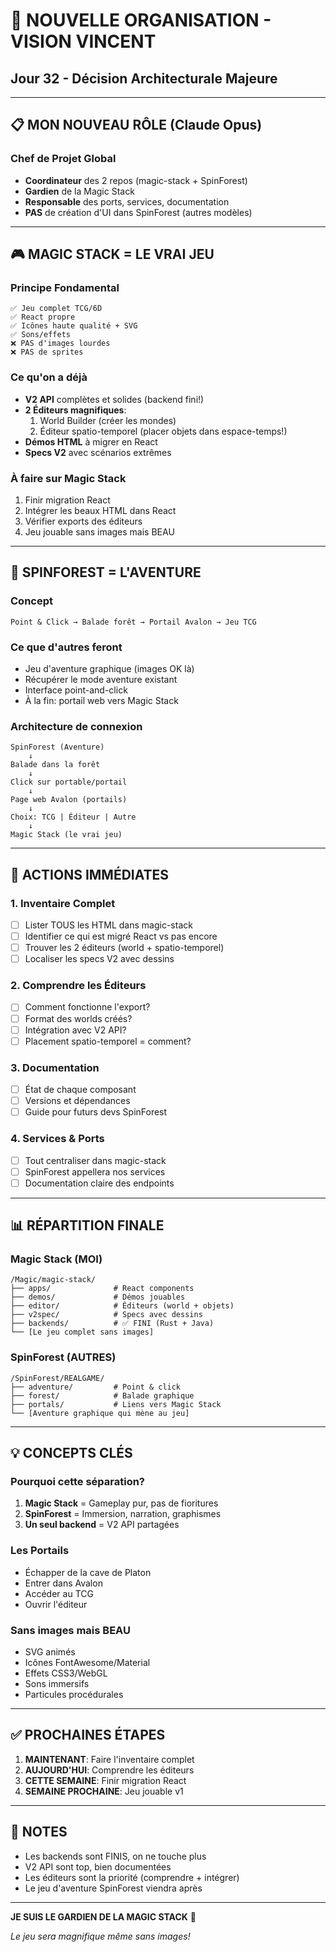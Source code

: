 # 🎯 NOUVELLE ORGANISATION - VISION VINCENT
## Jour 32 - Décision Architecturale Majeure

---

## 📋 MON NOUVEAU RÔLE (Claude Opus)

### Chef de Projet Global
- **Coordinateur** des 2 repos (magic-stack + SpinForest)
- **Gardien** de la Magic Stack
- **Responsable** des ports, services, documentation
- **PAS** de création d'UI dans SpinForest (autres modèles)

---

## 🎮 MAGIC STACK = LE VRAI JEU

### Principe Fondamental
```
✅ Jeu complet TCG/6D
✅ React propre
✅ Icônes haute qualité + SVG
✅ Sons/effets
❌ PAS d'images lourdes
❌ PAS de sprites
```

### Ce qu'on a déjà
- **V2 API** complètes et solides (backend fini!)
- **2 Éditeurs magnifiques**:
  1. World Builder (créer les mondes)
  2. Éditeur spatio-temporel (placer objets dans espace-temps!)
- **Démos HTML** à migrer en React
- **Specs V2** avec scénarios extrêmes

### À faire sur Magic Stack
1. Finir migration React
2. Intégrer les beaux HTML dans React
3. Vérifier exports des éditeurs
4. Jeu jouable sans images mais BEAU

---

## 🌲 SPINFOREST = L'AVENTURE

### Concept
```
Point & Click → Balade forêt → Portail Avalon → Jeu TCG
```

### Ce que d'autres feront
- Jeu d'aventure graphique (images OK là)
- Récupérer le mode aventure existant
- Interface point-and-click
- À la fin: portail web vers Magic Stack

### Architecture de connexion
```
SpinForest (Aventure)
    ↓
Balade dans la forêt
    ↓
Click sur portable/portail
    ↓
Page web Avalon (portails)
    ↓
Choix: TCG | Éditeur | Autre
    ↓
Magic Stack (le vrai jeu)
```

---

## 🔧 ACTIONS IMMÉDIATES

### 1. Inventaire Complet
- [ ] Lister TOUS les HTML dans magic-stack
- [ ] Identifier ce qui est migré React vs pas encore
- [ ] Trouver les 2 éditeurs (world + spatio-temporel)
- [ ] Localiser les specs V2 avec dessins

### 2. Comprendre les Éditeurs
- [ ] Comment fonctionne l'export?
- [ ] Format des worlds créés?
- [ ] Intégration avec V2 API?
- [ ] Placement spatio-temporel = comment?

### 3. Documentation
- [ ] État de chaque composant
- [ ] Versions et dépendances
- [ ] Guide pour futurs devs SpinForest

### 4. Services & Ports
- [ ] Tout centraliser dans magic-stack
- [ ] SpinForest appellera nos services
- [ ] Documentation claire des endpoints

---

## 📊 RÉPARTITION FINALE

### Magic Stack (MOI)
```
/Magic/magic-stack/
├── apps/              # React components
├── demos/             # Démos jouables
├── editor/            # Éditeurs (world + objets)
├── v2spec/            # Specs avec dessins
├── backends/          # ✅ FINI (Rust + Java)
└── [Le jeu complet sans images]
```

### SpinForest (AUTRES)
```
/SpinForest/REALGAME/
├── adventure/         # Point & click
├── forest/            # Balade graphique
├── portals/           # Liens vers Magic Stack
└── [Aventure graphique qui mène au jeu]
```

---

## 💡 CONCEPTS CLÉS

### Pourquoi cette séparation?
1. **Magic Stack** = Gameplay pur, pas de fioritures
2. **SpinForest** = Immersion, narration, graphismes
3. **Un seul backend** = V2 API partagées

### Les Portails
- Échapper de la cave de Platon
- Entrer dans Avalon
- Accéder au TCG
- Ouvrir l'éditeur

### Sans images mais BEAU
- SVG animés
- Icônes FontAwesome/Material
- Effets CSS3/WebGL
- Sons immersifs
- Particules procédurales

---

## ✅ PROCHAINES ÉTAPES

1. **MAINTENANT**: Faire l'inventaire complet
2. **AUJOURD'HUI**: Comprendre les éditeurs
3. **CETTE SEMAINE**: Finir migration React
4. **SEMAINE PROCHAINE**: Jeu jouable v1

---

## 📝 NOTES

- Les backends sont FINIS, on ne touche plus
- V2 API sont top, bien documentées
- Les éditeurs sont la priorité (comprendre + intégrer)
- Le jeu d'aventure SpinForest viendra après

---

**JE SUIS LE GARDIEN DE LA MAGIC STACK** 🏰

*Le jeu sera magnifique même sans images!*
